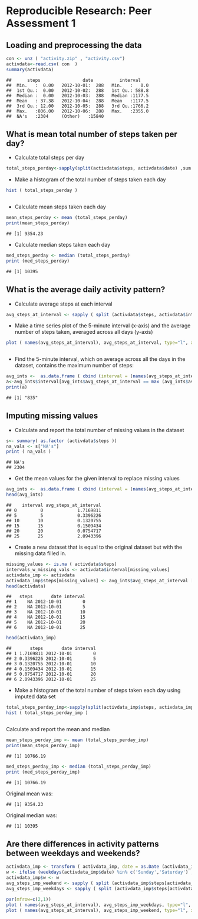 # Reproducible Research: Peer Assessment 1


## Loading and preprocessing the data

```r
con <- unz ( "activity.zip" , "activity.csv")
activdata<-read.csv( con  )
summary(activdata)
```

```
##      steps                date          interval     
##  Min.   :  0.00   2012-10-01:  288   Min.   :   0.0  
##  1st Qu.:  0.00   2012-10-02:  288   1st Qu.: 588.8  
##  Median :  0.00   2012-10-03:  288   Median :1177.5  
##  Mean   : 37.38   2012-10-04:  288   Mean   :1177.5  
##  3rd Qu.: 12.00   2012-10-05:  288   3rd Qu.:1766.2  
##  Max.   :806.00   2012-10-06:  288   Max.   :2355.0  
##  NA's   :2304     (Other)   :15840
```


## What is mean total number of steps taken per day?
+ Calculate total steps per day  

```r
total_steps_perday<-sapply(split(activdata$steps, activdata$date) ,sum ,na.rm=TRUE)
```

+ Make a histogram of the total number of steps taken each day  

```r
hist ( total_steps_perday )
```

<img src="PA1_template_files/figure-html/unnamed-chunk-3-1.png" title="" alt="" style="display: block; margin: auto auto auto 0;" />

+ Calculate mean steps taken each day  

```r
mean_steps_perday <- mean (total_steps_perday)
print(mean_steps_perday)
```

```
## [1] 9354.23
```

+ Calculate median steps taken each day  

```r
med_steps_perday <- median (total_steps_perday)
print (med_steps_perday)
```

```
## [1] 10395
```

## What is the average daily activity pattern?

+ Calculate average steps at each interval

```r
avg_steps_at_interval <- sapply ( split (activdata$steps, activdata$interval), mean, na.rm = TRUE)
```

+ Make a time series plot of the 5-minute interval (x-axis) and the average number of steps taken, averaged across all days (y-axis)

```r
plot ( names(avg_steps_at_interval), avg_steps_at_interval, type="l", xlab="at interval", ylab="avg steps")
```

<img src="PA1_template_files/figure-html/unnamed-chunk-7-1.png" title="" alt="" style="display: block; margin: auto auto auto 0;" />

+ Find the 5-minute interval, which on average across all the days in the dataset, contains the maximum number of steps:

```r
avg_ints <-  as.data.frame ( cbind (interval = (names(avg_steps_at_interval)) , avg_steps_at_interval = as.data.frame(avg_steps_at_interval) , stringsAsFactors=FALSE ) )
a<-avg_ints$interval[avg_ints$avg_steps_at_interval == max (avg_ints$avg_steps_at_interval)]
print(a)
```

```
## [1] "835"
```

## Imputing missing values
+ Calculate and report the total number of missing values in the dataset

```r
s<- summary( as.factor (activdata$steps ))
na_vals <- s["NA's"]
print ( na_vals )
```

```
## NA's 
## 2304
```

+ Get the mean values for the given interval to replace missing values

```r
avg_ints <-  as.data.frame ( cbind (interval = (names(avg_steps_at_interval)) , avg_steps_at_interval = as.data.frame(avg_steps_at_interval) ) )
head(avg_ints)
```

```
##    interval avg_steps_at_interval
## 0         0             1.7169811
## 5         5             0.3396226
## 10       10             0.1320755
## 15       15             0.1509434
## 20       20             0.0754717
## 25       25             2.0943396
```

+ Create a new dataset that is equal to the original dataset but with the missing data filled in.

```r
missing_values <- is.na ( activdata$steps)
intervals_w_missing_vals <- activdata$interval[missing_values]
activdata_imp <- activdata
activdata_imp$steps[missing_values] <- avg_ints$avg_steps_at_interval [match ( intervals_w_missing_vals, avg_ints$interval )]
head(activdata)
```

```
##   steps       date interval
## 1    NA 2012-10-01        0
## 2    NA 2012-10-01        5
## 3    NA 2012-10-01       10
## 4    NA 2012-10-01       15
## 5    NA 2012-10-01       20
## 6    NA 2012-10-01       25
```

```r
head(activdata_imp)
```

```
##       steps       date interval
## 1 1.7169811 2012-10-01        0
## 2 0.3396226 2012-10-01        5
## 3 0.1320755 2012-10-01       10
## 4 0.1509434 2012-10-01       15
## 5 0.0754717 2012-10-01       20
## 6 2.0943396 2012-10-01       25
```

+ Make a histogram of the total number of steps taken each day using imputed data set

```r
total_steps_perday_imp<-sapply(split(activdata_imp$steps, activdata_imp$date) ,sum ,na.rm=TRUE)
hist ( total_steps_perday_imp )
```

<img src="PA1_template_files/figure-html/unnamed-chunk-12-1.png" title="" alt="" style="display: block; margin: auto auto auto 0;" />

Calculate and report the mean and median

```r
mean_steps_perday_imp <- mean (total_steps_perday_imp)
print(mean_steps_perday_imp)
```

```
## [1] 10766.19
```

```r
med_steps_perday_imp <- median (total_steps_perday_imp)
print (med_steps_perday_imp)
```

```
## [1] 10766.19
```

Original mean was:

```
## [1] 9354.23
```

Original median was:

```
## [1] 10395
```

## Are there differences in activity patterns between weekdays and weekends?

```r
activdata_imp <- transform ( activdata_imp, date = as.Date (activdata_imp$date))
w <- ifelse (weekdays(activdata_imp$date) %in% c('Sunday','Saturday') , 'weekend', 'weekday' )
activdata_imp$w <- w
avg_steps_imp_weekend <- sapply ( split (activdata_imp$steps[activdata_imp$w=='weekend'], activdata_imp$interval[activdata_imp$w=='weekend']), mean, na.rm = TRUE)
avg_steps_imp_weekdays <- sapply ( split (activdata_imp$steps[activdata_imp$w=='weekday'], activdata_imp$interval[activdata_imp$w=='weekday']), mean, na.rm = TRUE)

par(mfrow=c(2,1))
plot ( names(avg_steps_at_interval), avg_steps_imp_weekdays, type="l", xlab="at interval", ylab="avg steps", main='Activity at weekdays')
plot ( names(avg_steps_at_interval), avg_steps_imp_weekend, type="l", xlab="at interval", ylab="avg steps", main='Activity at weekends')
```

<img src="PA1_template_files/figure-html/unnamed-chunk-16-1.png" title="" alt="" style="display: block; margin: auto auto auto 0;" />
